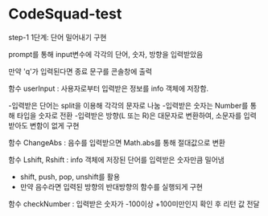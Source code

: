 # CodeSquad-test
step-1
1단계: 단어 밀어내기 구현

prompt를 통해 input변수에 각각의 단어, 숫자, 방향을 입력받았음

만약 'q'가 입력된다면 종료 문구를 콘솔창에 출력


함수 userInput : 사용자로부터 입력받은 정보를 info 객체에 저장함.

-입력받은 단어는 split을 이용해 각각의 문자로 나눔
-입력받은 숫자는 Number를 통해 타입을 숫자로 전환
-입력받은 방향(L 또는 R)은 대문자로 변환하여, 소문자를 입력받아도 변함이 없게 구현

함수 ChangeAbs : 음수를 입력받으면 Math.abs를 통해 절대값으로 변환


함수 Lshift, Rshift : info 객체에 저장된 단어를 입력받은 숫자만큼 밀어냄
- shift, push, pop, unshift를 활용 
- 만약 음수라면 입력된 방향의 반대방향의 함수를 실행되게 구현


함수 checkNumber : 입력받은 숫자가 -100이상 +100미만인지 확인 후 리턴 값 전달






